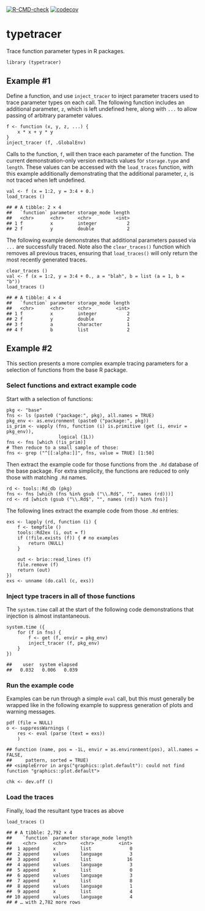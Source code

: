 <!-- badges: start -->

[![R-CMD-check](https://github.com/mpadge/typetracer/workflows/R-CMD-check/badge.svg)](https://github.com/mpadge/typetracer/actions)
[![codecov](https://codecov.io/gh/mpadge/typetracer/branch/main/graph/badge.svg)](https://codecov.io/gh/mpadge/typetracer)
<!-- badges: end -->

# typetracer

Trace function parameter types in R packages.

    library (typetracer)

## Example #1

Define a function, and use `inject_tracer` to inject parameter tracers
used to trace parameter types on each call. The following function
includes an additional parameter, `z`, which is left undefined here,
along with `...` to allow passing of arbitrary parameter values.

    f <- function (x, y, z, ...) {
        x * x + y * y
    }
    inject_tracer (f, .GlobalEnv)

Calls to the function, `f`, will then trace each parameter of the
function. The current demonstration-only version extracts values for
`storage.type` and `length`. These values can be accessed with the
`load_traces` function, with this example additionally demonstrating
that the additional parameter, `z`, is not traced when left undefined.

    val <- f (x = 1:2, y = 3:4 + 0.)
    load_traces ()

    ## # A tibble: 2 × 4
    ##   `function` parameter storage_mode length
    ##   <chr>      <chr>     <chr>         <int>
    ## 1 f          x         integer           2
    ## 2 f          y         double            2

The following example demonstrates that additional parameters passed via
`...` are successfully traced. Note also the `clear_traces()` function
which removes all previous traces, ensuring that `load_traces()` will
only return the most recently generated traces.

    clear_traces ()
    val <- f (x = 1:2, y = 3:4 + 0., a = "blah", b = list (a = 1, b = "b"))
    load_traces ()

    ## # A tibble: 4 × 4
    ##   `function` parameter storage_mode length
    ##   <chr>      <chr>     <chr>         <int>
    ## 1 f          x         integer           2
    ## 2 f          y         double            2
    ## 3 f          a         character         1
    ## 4 f          b         list              2

## Example #2

This section presents a more complex example tracing parameters for a
selection of functions from the base R package.

### Select functions and extract example code

Start with a selection of functions:

    pkg <- "base"
    fns <- ls (paste0 ("package:", pkg), all.names = TRUE)
    pkg_env <- as.environment (paste0 ("package:", pkg))
    is_prim <- vapply (fns, function (i) is.primitive (get (i, envir = pkg_env)),
                       logical (1L))
    fns <- fns [which (!is_prim)]
    # Then reduce to a small sample of those:
    fns <- grep ("^[[:alpha:]]", fns, value = TRUE) [1:50]

Then extract the example code for those functions from the `.Rd`
database of the base package. For extra simplicity, the functions are
reduced to only those with matching `.Rd` names.

    rd <- tools::Rd_db (pkg)
    fns <- fns [which (fns %in% gsub ("\\.Rd$", "", names (rd)))]
    rd <- rd [which (gsub ("\\.Rd$", "", names (rd)) %in% fns)]

The following lines extract the example code from those `.Rd` entries:

    exs <- lapply (rd, function (i) {
        f <- tempfile ()
        tools::Rd2ex (i, out = f)
        if (!file.exists (f)) { # no examples
            return (NULL)
        }
        
        out <- brio::read_lines (f)
        file.remove (f)
        return (out)
    })
    exs <- unname (do.call (c, exs))

### Inject type tracers in all of those functions

The `system.time` call at the start of the following code demonstrations
that injection is almost instantaneous.

    system.time ({
        for (f in fns) {
            f <- get (f, envir = pkg_env)
            inject_tracer (f, pkg_env)
        }
    })

    ##    user  system elapsed 
    ##   0.032   0.006   0.039

### Run the example code

Examples can be run through a simple `eval` call, but this must
generally be wrapped like in the following example to suppress
generation of plots and warning messages.

    pdf (file = NULL)
    o <- suppressWarnings (
        res <- eval (parse (text = exs))
        )

    ## function (name, pos = -1L, envir = as.environment(pos), all.names = FALSE, 
    ##     pattern, sorted = TRUE)  
    ## <simpleError in args("graphics::plot.default"): could not find function "graphics::plot.default">

    chk <- dev.off ()

### Load the traces

Finally, load the resultant type traces as above

    load_traces ()

    ## # A tibble: 2,792 × 4
    ##    `function` parameter storage_mode length
    ##    <chr>      <chr>     <chr>         <int>
    ##  1 append     x         list              0
    ##  2 append     values    language          3
    ##  3 append     x         list             16
    ##  4 append     values    language          3
    ##  5 append     x         list              0
    ##  6 append     values    language          3
    ##  7 append     x         list              8
    ##  8 append     values    language          1
    ##  9 append     x         list              4
    ## 10 append     values    language          4
    ## # … with 2,782 more rows

